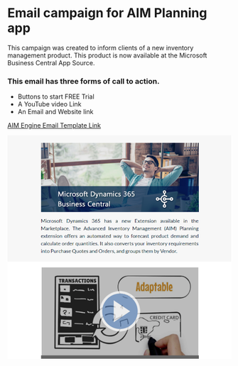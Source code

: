 
# Email campaign for AIM Planning app

This campaign was created to inform clients of a new inventory management product.
This product is now available at the Microsoft Business Central App Source.

### This email has three forms of call to action.

* Buttons to start FREE Trial
* A YouTube video Link 
* An Email and Website link

[AIM Engine Email Template Link](https://rebecalvarez.github.io/email-camp-AIM/ "AIM Engine email Template Page Link")

![Main](AIM-Camp.png)